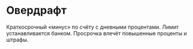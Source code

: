 # Овердрафт
Краткосрочный «минус» по счёту с дневными процентами. Лимит устанавливается банком.
Просрочка влечёт повышенные проценты и штрафы.
